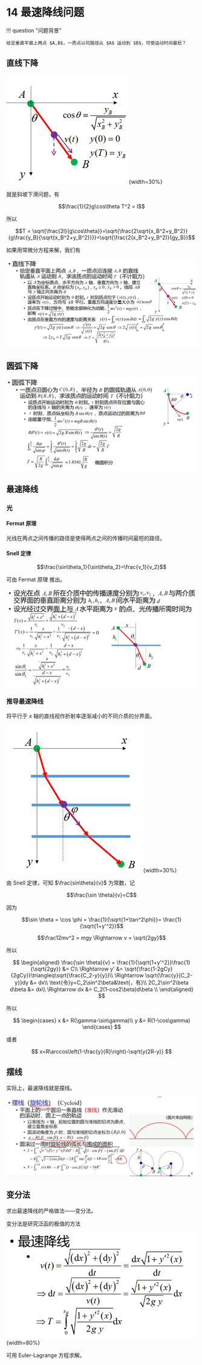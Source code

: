# 14 最速降线问题

!!! question "问题背景"

    给定垂直平面上两点 $A,B$，一质点以何路径从 $A$ 运动到 $B$，可使运动时间最短？

## 直线下降

![Alt text](images/image-56.png){width=30%}

就是斜坡下滑问题，有

$$\frac{1}{2}g\cos\theta T^2 = l$$

所以

$$T = \sqrt{\frac{2l}{g\cos\theta}}=\sqrt{\frac{2\sqrt{x_B^2+y_B^2}}{g\frac{y_B}{\sqrt{x_B^2+y_B^2}}}}=\sqrt{\frac{2(x_B^2+y_B^2)}{gy_B}}$$

如果用常微分方程来解，我们有

![Alt text](images/image-57.png)

## 圆弧下降

![Alt text](images/image-58.png)

## 最速降线

### 光

#### Fermat 原理

光线在两点之间传播的路径是使得两点之间的传播时间最短的路径。

#### Snell 定律

$$\frac{\sin\theta_1}{\sin\theta_2}=\frac{v_1}{v_2}$$

可由 Fermat 原理 推出。

![Alt text](images/image-59.png)

### 推导最速降线

将平行于 $x$ 轴的直线视作折射率逐渐减小的不同介质的分界面。

![Alt text](images/image-60.png){width=30%}

由 Snell 定律，可知 $\frac{sin\theta}{v}$ 为常数，记

$$\frac{\sin \theta}{v}=C$$

因为

$$\sin \theta = \cos \phi = \frac{1}{\sqrt{1+\tan^2\phi}}= \frac{1}{\sqrt{1+y'^2}}$$

$$\frac12mv^2 = mgy \Rightarrow v = \sqrt{2gy}$$

所以

$$
\begin{aligned}
\frac{\sin \theta}{v} = \frac{1}{\sqrt{1+y'^2}}\frac{1}{\sqrt{2gy}} &= C\\
\Rightarrow y' &= \sqrt{\frac{1-2gCy}{2gCy}}\triangleq\sqrt{\frac{C_2-y}{y}}\\
\Rightarrow \sqrt{\frac{y}{C_2-y}}dy &= dx\\
\text{令}y=C_2\sin^2\beta&\text{，有}\\
2C_2\sin^2\beta d\beta &= dx\\
\Rightarrow dx &= C_2(1-cos2\beta)d\beta \\
\end{aligned}
$$

所以

$$
\begin{cases}
x &= R(\gamma-\sin\gamma)\\
y &= R(1-\cos\gamma)
\end{cases}
$$

或者

$$
x=R\arccos\left(1-\frac{y}{R}\right)-\sqrt{y(2R-y)}
$$

## 摆线

实际上，最速降线就是摆线。

![Alt text](images/image-61.png)

## 变分法

求出最速降线的严格做法——变分法。

变分法是研究泛函的极值的方法

![Alt text](images/image-62.png){width=80%}

可用 Euler-Lagrange 方程求解。